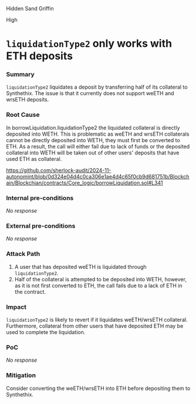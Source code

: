 Hidden Sand Griffin

High

# `liquidationType2` only works with ETH deposits

### Summary

`liquidationType2` liquidates a deposit by transferring half of its collateral to Synthethix. The issue is that it currently does not support weETH and wrsETH deposits.

### Root Cause

In borrowLiquidation.liquidationType2 the liquidated collateral is directly deposited into WETH. This is problematic as weETH and wrsETH collaterals cannot be directly deposited into WETH, they must first be converted to ETH. As a result, the call will either fail due to lack of funds or the deposited collateral into WETH will be taken out of other users' deposits that have used ETH as collateral.

https://github.com/sherlock-audit/2024-11-autonomint/blob/0d324e04d4c0ca306e1ae4d4c65f0cb9d681751b/Blockchain/Blockchian/contracts/Core_logic/borrowLiquidation.sol#L341

### Internal pre-conditions

_No response_

### External pre-conditions

_No response_

### Attack Path

1. A user that has deposited weETH is liquidated through `liquidationType2`.
2. Half of the collateral is attempted to be deposited into WETH, however, as it is not first converted to ETH, the call fails due to a lack of ETH in the contract.

### Impact

`liquidationType2` is likely to revert if it liquidates weETH/wrsETH collateral. Furthermore, collateral from other users that have deposited ETH may be used to complete the liquidation.

### PoC

_No response_

### Mitigation

Consider converting the weETH/wrsETH into ETH before depositing them to Synthethix.